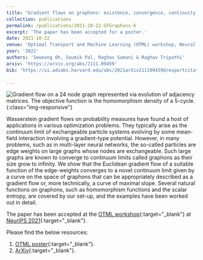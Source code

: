```yaml
---
title: "Gradient flows on graphons: existence, convergence, continuity equations"
collection: publications
permalink: /publications/2021-10-22-GFGraphons-6
excerpt: 'The paper has been accepted for a poster.'
date: 2021-10-22
venue: 'Optimal Transport and Machine Learning (OTML) workshop, Neural Information Processing Systems (NeurIPS)'
year: '2021'
authors: 'Sewoong Oh, Soumik Pal, Raghav Somani & Raghav Tripathi'
arxiv: 'https://arxiv.org/abs/2111.09459'
bib: 'https://ui.adsabs.harvard.edu/abs/2021arXiv211109459O/exportcitation'

---
```


![Gradient flow on a 24 node graph represented via evolution of adjacency matrices. The objective function is the homomorphism density of a 5-cycle.](\_publications\files\GradFlowexample.png){:class="img-responsive"}

Wasserstein gradient flows on probability measures have found a host of applications in various optimization problems. They typically arise as the continuum limit of exchangeable particle systems evolving by some mean-field interaction involving a gradient-type potential. However, in many problems, such as in multi-layer neural networks, the so-called particles are edge weights on large graphs whose nodes are exchangeable. Such large graphs are known to converge to continuum limits called graphons as their size grow to infinity. We show that the Euclidean gradient flow of a suitable function of the edge-weights converges to a novel continuum limit given by a curve on the space of graphons that can be appropriately described as a gradient flow or, more technically, a curve of maximal slope. Several natural functions on graphons, such as homomorphism functions and the scalar entropy, are covered by our set-up, and the examples have been worked out in detail.

The paper has been accepted at the [OTML workshop](https://otml2021.github.io/){:target="_blank"} at [NeurIPS 2021](https://nips.cc/Conferences/2021){:target="_blank"}.

Please find the below resources:
1. [OTML poster](https://raghavsomani.github.io/publications/files/OTML_poster_Gradient_Flows_on_Graphons.pdf){:target="_blank"}.
2. [ArXiv](https://arxiv.org/abs/2111.09459){:target="_blank"}.
